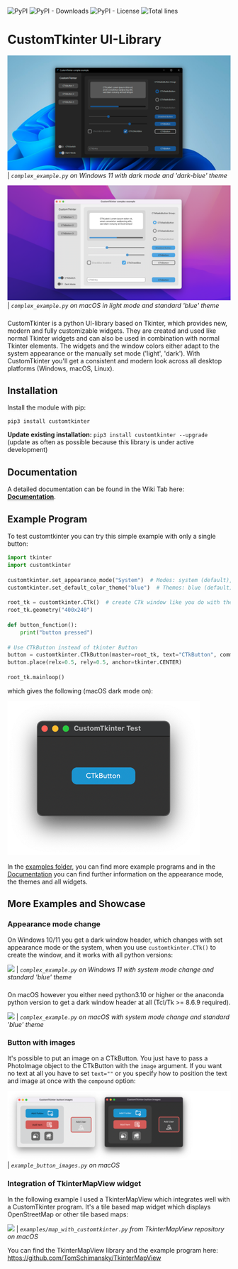 ![PyPI](https://img.shields.io/pypi/v/customtkinter)
![PyPI - Downloads](https://img.shields.io/pypi/dm/customtkinter?color=green&label=pip%20downloads)
![PyPI - License](https://img.shields.io/pypi/l/customtkinter)
![Total lines](https://img.shields.io/tokei/lines/github.com/tomschimansky/customtkinter?color=green&label=total%20lines)

# CustomTkinter UI-Library

![](documentation_images/Windows_dark.png)
| _`complex_example.py` on Windows 11 with dark mode and 'dark-blue' theme_

![](documentation_images/macOS_light.png)
| _`complex_example.py` on macOS in light mode and standard 'blue' theme_
###

CustomTkinter is a python UI-library based on Tkinter, which provides new, modern and
fully customizable widgets. They are created and used like normal Tkinter widgets and
can also be used in combination with normal Tkinter elements. The widgets
and the window colors either adapt to the system appearance or the manually set mode
('light', 'dark'). With CustomTkinter you'll get a consistent and modern look across all
desktop platforms (Windows, macOS, Linux).


## Installation
Install the module with pip:
```
pip3 install customtkinter
```
**Update existing installation:** ```pip3 install customtkinter --upgrade```\
(update as often as possible because this library is under active development)

## Documentation

A detailed documentation can be found in the Wiki Tab here: **[Documentation](https://github.com/TomSchimansky/CustomTkinter/wiki)**.

## Example Program
To test customtkinter you can try this simple example with only a single button:
```python
import tkinter
import customtkinter

customtkinter.set_appearance_mode("System")  # Modes: system (default), light, dark
customtkinter.set_default_color_theme("blue")  # Themes: blue (default), dark-blue, green

root_tk = customtkinter.CTk()  # create CTk window like you do with the Tk window
root_tk.geometry("400x240")

def button_function():
    print("button pressed")

# Use CTkButton instead of tkinter Button
button = customtkinter.CTkButton(master=root_tk, text="CTkButton", command=button_function)
button.place(relx=0.5, rely=0.5, anchor=tkinter.CENTER)

root_tk.mainloop()
```
which gives the following (macOS dark mode on):

![](documentation_images/macOS_button_dark.png)

In the [examples folder](https://github.com/TomSchimansky/CustomTkinter/tree/master/examples), you
can find more example programs and in the [Documentation](https://github.com/TomSchimansky/CustomTkinter/wiki)
you can find further information on the appearance mode, the themes and all widgets.

## More Examples and Showcase

### Appearance mode change

On Windows 10/11 you get a dark window header, which changes with set
appearance mode or the system, when you use `customtkinter.CTk()`
to create the window, and it works with all python versions:

![](documentation_images/Windows_system_mode_change.gif)
| _`complex_example.py` on Windows 11 with system mode change and standard 'blue' theme_
###

On macOS however you either need python3.10 or higher or the anaconda python
version to get a dark window header at all (Tcl/Tk >= 8.6.9 required).

![](documentation_images/macOS_system_mode_change.gif)
| _`complex_example.py` on macOS with system mode change and standard 'blue' theme_
###

### Button with images
It's possible to put an image on a CTkButton. You just have to
pass a PhotoImage object to the CTkButton with the ``image`` argument.
If you want no text at all you have to set ``text=""`` or you specify
how to position the text and image at once with the ``compound`` option:

![](documentation_images/macOS_button_images.png)
| _`example_button_images.py` on macOS_
###

### Integration of TkinterMapView widget
In the following example I used a TkinterMapView which integrates
well with a CustomTkinter program. It's a tile based map widget which displays
OpenStreetMap or other tile based maps:

![](documentation_images/tkintermapview_example.gif)
| _`examples/map_with_customtkinter.py` from TkinterMapView repository on macOS_

You can find the TkinterMapView library and the example program here:
https://github.com/TomSchimansky/TkinterMapView
